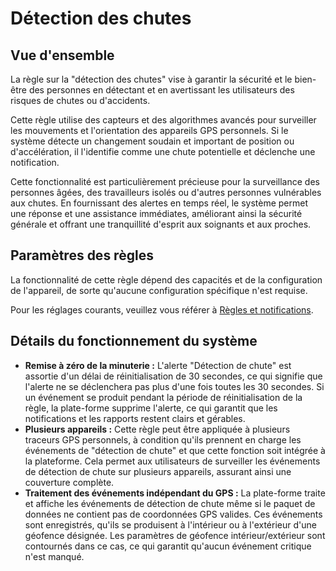 # Détection des chutes

## Vue d'ensemble

La règle sur la "détection des chutes" vise à garantir la sécurité et le bien-être des personnes en détectant et en avertissant les utilisateurs des risques de chutes ou d'accidents.

Cette règle utilise des capteurs et des algorithmes avancés pour surveiller les mouvements et l'orientation des appareils GPS personnels. Si le système détecte un changement soudain et important de position ou d'accélération, il l'identifie comme une chute potentielle et déclenche une notification.

Cette fonctionnalité est particulièrement précieuse pour la surveillance des personnes âgées, des travailleurs isolés ou d'autres personnes vulnérables aux chutes. En fournissant des alertes en temps réel, le système permet une réponse et une assistance immédiates, améliorant ainsi la sécurité générale et offrant une tranquillité d'esprit aux soignants et aux proches.

## Paramètres des règles

La fonctionnalité de cette règle dépend des capacités et de la configuration de l'appareil, de sorte qu'aucune configuration spécifique n'est requise.

Pour les réglages courants, veuillez vous référer à [Règles et notifications](../../regles-et-notifications.md).

## Détails du fonctionnement du système

- **Remise à zéro de la minuterie :** L'alerte "Détection de chute" est assortie d'un délai de réinitialisation de 30 secondes, ce qui signifie que l'alerte ne se déclenchera pas plus d'une fois toutes les 30 secondes. Si un événement se produit pendant la période de réinitialisation de la règle, la plate-forme supprime l'alerte, ce qui garantit que les notifications et les rapports restent clairs et gérables.
- **Plusieurs appareils :** Cette règle peut être appliquée à plusieurs traceurs GPS personnels, à condition qu'ils prennent en charge les événements de "détection de chute" et que cette fonction soit intégrée à la plateforme. Cela permet aux utilisateurs de surveiller les événements de détection de chute sur plusieurs appareils, assurant ainsi une couverture complète.
- **Traitement des événements indépendant du GPS :** La plate-forme traite et affiche les événements de détection de chute même si le paquet de données ne contient pas de coordonnées GPS valides. Ces événements sont enregistrés, qu'ils se produisent à l'intérieur ou à l'extérieur d'une géofence désignée. Les paramètres de géofence intérieur/extérieur sont contournés dans ce cas, ce qui garantit qu'aucun événement critique n'est manqué.